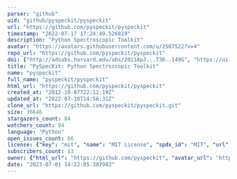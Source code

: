 ```yaml
---
parser: "github"
uid: "github/pyspeckit/pyspeckit"
url: "https://github.com/pyspeckit/pyspeckit"
timestamp: "2022-07-17 17:24:49.526819"
description: "Python Spectroscopic Toolkit"
avatar: "https://avatars.githubusercontent.com/u/2507522?v=4"
repo_url: "https://github.com/pyspeckit/pyspeckit"
doi: ["http://adsabs.harvard.edu/abs/2011ApJ...736..149G", "https://ui.adsabs.harvard.edu/abs/2011ascl.soft09001G/abstract"]
title: "PySpecKit: Python Spectroscopic Toolkit"
name: "pyspeckit"
full_name: "pyspeckit/pyspeckit"
html_url: "https://github.com/pyspeckit/pyspeckit"
created_at: "2012-10-07T22:12:19Z"
updated_at: "2022-07-10T14:56:31Z"
clone_url: "https://github.com/pyspeckit/pyspeckit.git"
size: 36646
stargazers_count: 84
watchers_count: 84
language: "Python"
open_issues_count: 66
license: {"key": "mit", "name": "MIT License", "spdx_id": "MIT", "url": "https://api.github.com/licenses/mit", "node_id": "MDc6TGljZW5zZTEz"}
subscribers_count: 13
owner: {"html_url": "https://github.com/pyspeckit", "avatar_url": "https://avatars.githubusercontent.com/u/2507522?v=4", "login": "pyspeckit", "type": "Organization"}
date: "2023-07-01 14:22:05.387983"
---
```

